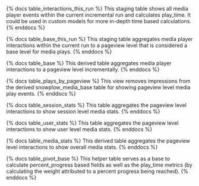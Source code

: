{% docs table_interactions_this_run %}
This staging table shows all media player events within the current incremental run and calculates play_time. It could be used in custom models for more in-depth time based calculations.
{% enddocs %}

{% docs table_base_this_run %}
This staging table aggregates media player interactions within the current run to a pageview level that is considered a base level for media plays.
{% enddocs %}

{% docs table_base %}
This derived table aggregates media player interactions to a pageview level incrementally.
{% enddocs %}

{% docs table_plays_by_pageview %}
This view removes impressions from the derived snowplow_media_base table for showing pageview level media play events.
{% enddocs %}

{% docs table_session_stats %}
This table aggregates the pageview level interactions to show session level media stats.
{% enddocs %}

{% docs table_user_stats %}
This table aggregates the pageview level interactions to show user level media stats.
{% enddocs %}

{% docs table_media_stats %}
This derived table aggregates the pageview level interactions to show overall media stats.
{% enddocs %}

{% docs table_pivot_base %}
This helper table serves as a base to calculate percent_progress based fields as well as the play_time metrics (by calculating the weight attributed to a percent progress being reached).
{% enddocs %}
